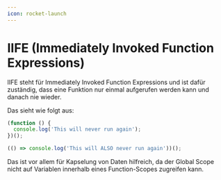 ```yaml
---
icon: rocket-launch
---
```


# IIFE (Immediately Invoked Function Expressions)

IIFE steht für Immediately Invoked Function Expressions und ist dafür zuständig, dass eine Funktion nur einmal aufgerufen werden kann und danach nie wieder.

Das sieht wie folgt aus:

```javascript
(function () {
  console.log('This will never run again');
})();

(() => console.log('This will ALSO never run again'))();
```

Das ist vor allem für Kapselung von Daten hilfreich, da der Global Scope nicht auf Variablen innerhalb eines Function-Scopes zugreifen kann.
